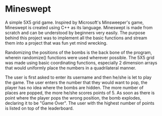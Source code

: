 # Mineswept
A simple 5X5 grid game.
Inspired by Microsoft's Minsweeper's game, Mineswept is created using C++ as its language.
Mineswept is made from scratch and can be understood by beginners very easily. The purpose behind this project
was to implement all the basic functions and stream them into a project that was fun yet mind wrecking.

Randomizing the positions of the bombs is the back bone of the program, wherein randomize() functions were used wherever possible.
The 5X5 grid was made using basic coordinating functions, especially 2 dimension arrays that would uniformly place
the numbers in a quadrilateral manner.

The user is first asked to enter its username and then he/she is let to play the game.
The user enters the number that they would want to pop, the player has no idea where the bombs are hidden.
The more number of places are popped, the more he/she scores  points of 5.
As soon as there is point where the player pops the wrong position, the bomb explodes, declaring it to be "Game Over".
The user with the highest number of points is listed on top of the leaderboard. 